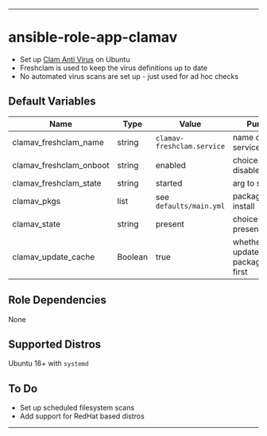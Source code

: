 ----
# ansible-role-app-clamav
- Set up [Clam Anti Virus](https://www.clamav.net/) on Ubuntu
- Freshclam is used to keep the virus definitions up to date
- No automated virus scans are set up - just used for ad hoc checks

## Default Variables
| Name | Type | Value | Purpose |
| ---- | ---- | ----- | ------- |
| clamav_freshclam_name   | string  | `clamav-freshclam.service` | name of the service |
| clamav_freshclam_onboot | string  | enabled | choice(enabled, disabled) |
| clamav_freshclam_state  | string  | started | arg to systemctl |
| clamav_pkgs             | list    | see `defaults/main.yml` | packages to install |
| clamav_state            | string  | present | choice(absent, present) |
| clamav_update_cache     | Boolean | true | whether to update package cache first |

## Role Dependencies
None

## Supported Distros
Ubuntu 16+ with `systemd`

## To Do
- Set up scheduled filesystem scans
- Add support for RedHat based distros
****
